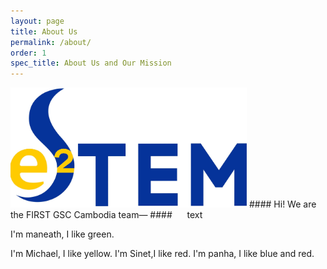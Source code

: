 ```yaml
---
layout: page
title: About Us
permalink: /about/
order: 1
spec_title: About Us and Our Mission
---
```

<img src="/assets/images/teamPicture.png" alt="E2STEM logo" width="75%" class="center">
#### Hi! We are the FIRST GSC Cambodia team—
#### &nbsp;&nbsp;&nbsp;&nbsp; text


I'm maneath, I like green.

I'm Michael, I like yellow.
I'm Sinet,I like red.
I'm panha, I like blue and red.
